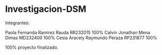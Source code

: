 # Investigacion-DSM

Integrantes:

Paola Fernanda Ramirez Rauda RR232015 100%
Calvin Jonathan Mena Dimas MD232400 100%
Cesia Aracely Raymundo Peraza RP231877 100%

100% proyecto finalizado.
